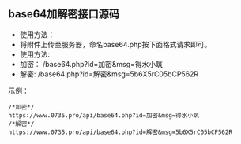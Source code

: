 ## base64加解密接口源码

- 使用方法：
- 将附件上传至服务器，命名base64.php按下面格式请求即可。
- 使用方法: 
- 加密： /base64.php?id=加密&msg=得水小筑
- 解密:  /base64.php?id=解密&msg=5b6X5rC05bCP562R

示例：
```
/*加密*/
https://www.0735.pro/api/base64.php?id=加密&msg=得水小筑
/*解密*/
https://www.0735.pro/api/base64.php?id=解密&msg=5b6X5rC05bCP562R
```
